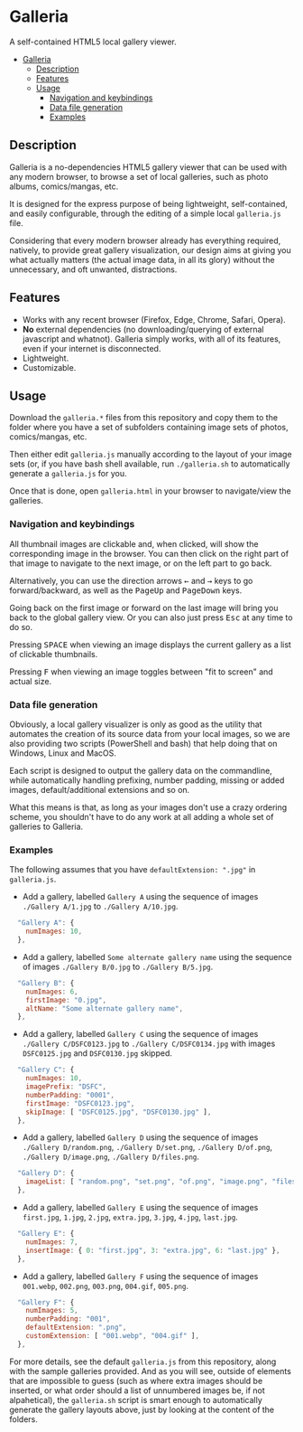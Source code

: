 # Galleria

A self-contained HTML5 local gallery viewer.

- [Galleria](#galleria)
  - [Description](#description)
  - [Features](#features)
  - [Usage](#usage)
    - [Navigation and keybindings](#navigation-and-keybindings)
    - [Data file generation](#data-file-generation)
    - [Examples](#examples)

## Description

Galleria is a no-dependencies HTML5 gallery viewer that can be used with any modern browser,
to browse a set of local galleries, such as photo albums, comics/mangas, etc.

It is designed for the express purpose of being lightweight, self-contained, and easily
configurable, through the editing of a simple local `galleria.js` file.

Considering that every modern browser already has everything required, natively, to provide
great gallery visualization, our design aims at giving you what actually matters (the actual
image data, in all its glory) without the unnecessary, and oft unwanted, distractions.

## Features

- Works with any recent browser (Firefox, Edge, Chrome, Safari, Opera).
- **No** external dependencies (no downloading/querying of external javascript and whatnot).
  Galleria simply works, with all of its features, even if your internet is disconnected.
- Lightweight.
- Customizable.

## Usage

Download the `galleria.*` files from this repository and copy them to the folder where
you have a set of subfolders containing image sets of photos, comics/mangas, etc.

Then either edit `galleria.js` manually according to the layout of your image sets (or, if
you have bash shell available, run `./galleria.sh` to automatically generate a `galleria.js`
for you.

Once that is done, open `galleria.html` in your browser to navigate/view the galleries.

### Navigation and keybindings

All thumbnail images are clickable and, when clicked, will show the corresponding image in
the browser. You can then click on the right part of that image to navigate to the next
image, or on the left part to go back.

Alternatively, you can use the direction arrows <kbd>←</kbd> and <kbd>→</kbd> keys to go
forward/backward, as well as the <kbd>PageUp</kbd> and <kbd>PageDown</kbd> keys.

Going back on the first image or forward on the last image will bring you back to the global
gallery view. Or you can also just press <kbd>Esc</kbd> at any time to do so.

Pressing <kbd>SPACE</kbd> when viewing an image displays the current gallery as a list of
clickable thumbnails.

Pressing <kbd>F</kbd> when viewing an image toggles between "fit to screen" and actual size.

### Data file generation

Obviously, a local gallery visualizer is only as good as the utility that automates the
creation of its source data from your local images, so we are also providing two scripts
(PowerShell and bash) that help doing that on Windows, Linux and MacOS.

Each script is designed to output the gallery data on the commandline, while automatically
handling prefixing, number padding, missing or added images, default/additional extensions
and so on.

What this means is that, as long as your images don't use a crazy ordering scheme, you
shouldn't have to do any work at all adding a whole set of galleries to Galleria.

### Examples

The following assumes that you have `defaultExtension: ".jpg"` in `galleria.js`.

- Add a gallery, labelled `Gallery A` using the sequence of images `./Gallery A/1.jpg` to
`./Gallery A/10.jpg`.

```js
  "Gallery A": {
    numImages: 10,
  },
```

- Add a gallery, labelled `Some alternate gallery name` using the sequence of images
  `./Gallery B/0.jpg` to `./Gallery B/5.jpg`.

```js
  "Gallery B": {
    numImages: 6,
    firstImage: "0.jpg",
    altName: "Some alternate gallery name",
  },
```

- Add a gallery, labelled `Gallery C` using the sequence of images `./Gallery C/DSFC0123.jpg`
  to `./Gallery C/DSFC0134.jpg` with images `DSFC0125.jpg` and `DSFC0130.jpg` skipped.

```js
  "Gallery C": {
    numImages: 10,
    imagePrefix: "DSFC",
    numberPadding: "0001",
    firstImage: "DSFC0123.jpg",
    skipImage: [ "DSFC0125.jpg", "DSFC0130.jpg" ],
  },
```

- Add a gallery, labelled `Gallery D` using the sequence of images `./Gallery D/random.png`,
  `./Gallery D/set.png`, `./Gallery D/of.png`, `./Gallery D/image.png`,
  `./Gallery D/files.png`.

```js
  "Gallery D": {
    imageList: [ "random.png", "set.png", "of.png", "image.png", "files.png" ],
  },
```

- Add a gallery, labelled `Gallery E` using the sequence of images `first.jpg`, `1.jpg`,
  `2.jpg`, `extra.jpg`, `3.jpg`, `4.jpg`, `last.jpg`.

```js
  "Gallery E": {
    numImages: 7,
    insertImage: { 0: "first.jpg", 3: "extra.jpg", 6: "last.jpg" },
  },
```

- Add a gallery, labelled `Gallery F` using the sequence of images `001.webp`, `002.png`,
  `003.png`, `004.gif`, `005.png`.

```js
  "Gallery F": {
    numImages: 5,
    numberPadding: "001",
    defaultExtension: ".png",
    customExtension: [ "001.webp", "004.gif" ],
  },
```

For more details, see the default `galleria.js` from this repository, along with the sample
galleries provided. And as you will see, outside of elements that are impossible to guess
(such as where extra images should be inserted, or what order should a list of unnumbered
images be, if not alpahetical), the `galleria.sh` script is smart enough to automatically
generate the gallery layouts above, just by looking at the content of the folders.
